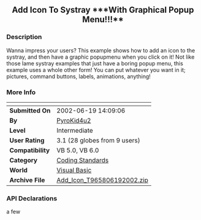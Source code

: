 ﻿<div align="center">

## Add Icon To Systray \*\*\*With Graphical Popup Menu\!\!\!\*\*


</div>

### Description

Wanna impress your users? This example shows how to add an icon to the systray, and then have a graphic popupmenu when you click on it! Not like those lame systray examples that just have a boring popup menu, this example uses a whole other form! You can put whatever you want in it; pictures, command buttons, labels, animations, anything!
 
### More Info
 


<span>             |<span>
---                |---
**Submitted On**   |2002-06-19 14:09:06
**By**             |[PyroKid4u2](https://github.com/Planet-Source-Code/PSCIndex/blob/master/ByAuthor/pyrokid4u2.md)
**Level**          |Intermediate
**User Rating**    |3.1 (28 globes from 9 users)
**Compatibility**  |VB 5\.0, VB 6\.0
**Category**       |[Coding Standards](https://github.com/Planet-Source-Code/PSCIndex/blob/master/ByCategory/coding-standards__1-43.md)
**World**          |[Visual Basic](https://github.com/Planet-Source-Code/PSCIndex/blob/master/ByWorld/visual-basic.md)
**Archive File**   |[Add\_Icon\_T965806192002\.zip](https://github.com/Planet-Source-Code/pyrokid4u2-add-icon-to-systray-with-graphical-popup-menu__1-36040/archive/master.zip)

### API Declarations

a few





